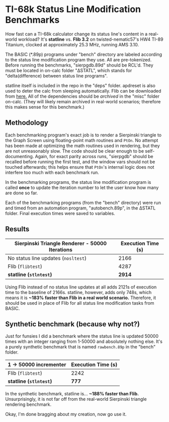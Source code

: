 # TI-68k Status Line Modification Benchmarks

How fast can a TI-68k calculator change its status line's content in a real-world workload? It's **statline** vs. **Flib 3.2** on twisted-nematic57's HW4 TI-89 Titanium, clocked at approximately 25.3 MHz, running AMS 3.10.

The BASIC (*.89p) programs under "bench" directory are labeled according to the status line modification program they use. All are pre-tokenized. Before running the benchmarks, "sierpgdb.89d" should be RCL'd. They must be located in on-calc folder "ΔSTATL", which stands for "delta(difference) between status line programs".

statline itself is included in the repo in the "deps" folder. apdreset is also used to deter the calc from sleeping automatically. Flib can be downloaded from [here.](https://www.ticalc.org/pub/89/asm/libs/flib.zip) All of the dependencies should be *archived* in the "misc" folder on-calc. (They will likely remain archived in real-world scenarios; therefore this makes sense for this benchmark.)

## Methodology

Each benchmarking program's exact job is to render a Sierpinski triangle to the Graph Screen using floating-point math routines and `PtOn`. No attempt has been made at optimizing the math routines used in rendering, but they are not unreasonably slow. The code should be clear enough to be self-documenting. Again, for exact parity across runs, "sierpgdb" should be recalled before running the first test, and the window vars should not be touched afterwards; this helps ensure that `PtOn`'s internal logic does not interfere too much with each benchmark run.

In the benchmarking programs, the status line modification program is called **once** to update the iteration number to let the user know how many are done so far.

Each of the benchmarking programs (from the "bench" directory) were run and timed from an automation program, "autobench.89p", in the ΔSTATL folder. Final execution times were saved to variables.

## Results

| Sierpinski Triangle Renderer - 50000 Iterations | Execution Time (s) |
| ----------------------------------------------- | ------------------ |
| No status line updates (`nosltest`)           | 2166               |
| Flib (`flibtest`)                             | 4287               |
| **statline (`stlntest`)**              | **2914**     |

Using Flib instead of no status line updates at all adds 2121s of execution time to the baseline of 2166s. statline, however, adds only 748s, which means it is **~183% faster than Flib in a real world scenario.** Therefore, it should be used in place of Flib for all status line modification tasks from BASIC.

## Synthetic benchmark (because why not?)

Just for funsies I did a benchmark where the status line is updated 50000 times with an integer ranging from 1-50000 and absolutely nothing else. It's a purely synthetic benchmark that is named `rawbench.89p` in the "bench" folder.

| 1 -> 50000 incrementer            | Execution Time (s) |
| --------------------------------- | ------------------ |
| Flib (`flibtest`)               | 2242               |
| **statline (`stlntest`)** | **777**      |

In the synthetic benchmark, statline is... **~188% faster than Flib.** Unsurprisingly, it is not far off from the real-world Sierpinski triangle rendering benchmark.

Okay, I'm done bragging about my creation, now go use it.
